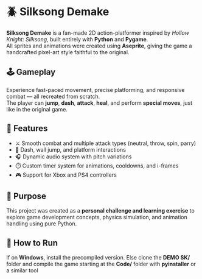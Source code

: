 # 🪲 Silksong Demake

**Silksong Demake** is a fan-made 2D action-platformer inspired by *Hollow Knight: Silksong*, built entirely with **Python** and **Pygame**.  
All sprites and animations were created using **Aseprite**, giving the game a handcrafted pixel-art style faithful to the original.

## 🕹️ Gameplay
Experience fast-paced movement, precise platforming, and responsive combat — all recreated from scratch.  
The player can **jump**, **dash**, **attack**, **heal**, and perform **special moves**, just like in the original game.

## 🧩 Features
- ⚔️ Smooth combat and multiple attack types (neutral, throw, spin, parry)  
- 💨 Dash, wall jump, and platform interactions  
- 🎧 Dynamic audio system with pitch variations  
- ⏱️ Custom timer system for animations, cooldowns, and i-frames  
- 🎮 Support for Xbox and PS4 controllers  

## 🎯 Purpose
This project was created as a **personal challenge and learning exercise** to explore game development concepts, physics simulation, and animation handling using pure Python.

## 🚀 How to Run
If on **Windows**, install the precompiled version. 
Else clone the **DEMO SK/** folder and compile the game starting at the **Code/** folder with **pyinstaller** or a similar tool
